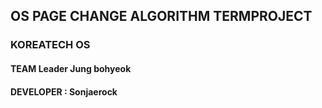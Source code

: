 ## OS PAGE CHANGE ALGORITHM TERMPROJECT

### KOREATECH OS

#### TEAM Leader Jung bohyeok

#### DEVELOPER : Sonjaerock 
